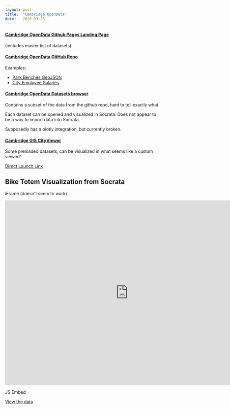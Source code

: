 ```yaml
---
layout: post
title:  "Cambridge OpenData"
date:   2020-03-25
---
```



#### [Cambridge OpenData Github Pages Landing Page](http://cambridgegis.github.io/gisdata.html)
(includes master list of datasets)

#### [Cambridge OpenData GitHub Repo](https://github.com/cambridgegis/cambridgegis_data)
Examples: 
* [Park Benches GeoJSON](https://github.com/cambridgegis/cambridgegis_data/blob/master/Infra/Park_Benches/INFRA_ParkBenches.geojson)
* [City Employee Salaries](https://data.cambridgema.gov/Budget-Finance/Budget-Salaries/ixg8-tyau/data)

#### [Cambridge OpenData Datasets browser](https://data.cambridgema.gov/browse)
Contains a subset of the data from the github repo, hard to tell exactly what.

Each dataset can be opened and visualized in Socrata. Does not appear to be a way to import data into Socrata.

Supposedly has a plotly integration, but currently broken.

#### [Cambridge GIS CityViewer](https://www.cambridgema.gov/GIS/interactivemaps/Cambridgecityviewer)
Some preloaded datasets, can be visualized in what seems like a custom viewer?

[Direct Launch Link](https://gis.cambridgema.gov/map/Viewer.aspx)


## Bike Totem Visualization from Socrata

iFrame (doesn't seem to work)

<iframe src="https://data.cambridgema.gov/dataset/Bike-Totem-Traffic-by-time-direction/2k9t-c864/embed?width=800&height=600" width="800" height="600" style="border:0; padding: 0; margin: 0;"></iframe>

JS Embed

<script type="text/javascript" charset="UTF-8" data-locale="en" data-socrata-domain="data.cambridgema.gov" src="https://data.cambridgema.gov/component/visualization/v1/socrata-visualizations-loader.js"></script>
<a class="socrata-visualization-embed" data-embed-version="1" data-height="600" data-socrata-domain="data.cambridgema.gov" data-vizcan-uid="2k9t-c864" data-vif="{&quot;configuration&quot;:{&quot;viewSourceDataLink&quot;:true,&quot;showDimensionLabels&quot;:true,&quot;xAxisScalingMode&quot;:&quot;pan&quot;,&quot;showValueLabels&quot;:false,&quot;dimensionLabelAreaSize&quot;:43},&quot;series&quot;:[{&quot;unit&quot;:{&quot;other&quot;:&quot;Intervals&quot;,&quot;one&quot;:&quot;Interval&quot;},&quot;color&quot;:{&quot;secondary&quot;:&quot;#a6cee3&quot;,&quot;highlight&quot;:&quot;#cccccc&quot;,&quot;palette&quot;:&quot;categorical&quot;,&quot;primary&quot;:&quot;#a6cee3&quot;},&quot;showLegend&quot;:true,&quot;type&quot;:&quot;columnChart&quot;,&quot;dataSource&quot;:{&quot;measure&quot;:{&quot;aggregationFunction&quot;:&quot;sum&quot;,&quot;columnName&quot;:&quot;exits&quot;},&quot;orderBy&quot;:{&quot;parameter&quot;:&quot;dimension&quot;,&quot;sort&quot;:&quot;asc&quot;},&quot;type&quot;:&quot;socrata.soql&quot;,&quot;datasetUid&quot;:&quot;q8v9-mcfg&quot;,&quot;dimension&quot;:{&quot;columnName&quot;:&quot;time&quot;,&quot;aggregationFunction&quot;:null},&quot;filters&quot;:[]},&quot;label&quot;:null},{&quot;unit&quot;:{&quot;other&quot;:&quot;Intervals&quot;,&quot;one&quot;:&quot;Interval&quot;},&quot;color&quot;:{&quot;secondary&quot;:&quot;#5b9ec9&quot;,&quot;highlight&quot;:&quot;#cccccc&quot;,&quot;palette&quot;:&quot;categorical&quot;,&quot;primary&quot;:&quot;#5b9ec9&quot;},&quot;showLegend&quot;:true,&quot;type&quot;:&quot;columnChart&quot;,&quot;dataSource&quot;:{&quot;measure&quot;:{&quot;aggregationFunction&quot;:&quot;sum&quot;,&quot;columnName&quot;:&quot;entries&quot;},&quot;orderBy&quot;:{&quot;parameter&quot;:&quot;dimension&quot;,&quot;sort&quot;:&quot;asc&quot;},&quot;type&quot;:&quot;socrata.soql&quot;,&quot;datasetUid&quot;:&quot;q8v9-mcfg&quot;,&quot;dimension&quot;:{&quot;columnName&quot;:&quot;time&quot;,&quot;aggregationFunction&quot;:null},&quot;filters&quot;:[]},&quot;label&quot;:null}],&quot;format&quot;:{&quot;type&quot;:&quot;visualization_interchange_format&quot;,&quot;version&quot;:3},&quot;description&quot;:&quot;&quot;,&quot;id&quot;:&quot;2bea41bb-7dda-4997-9cda-ccba6e606f27&quot;,&quot;title&quot;:&quot;&quot;}" data-width="800" href="https://data.cambridgema.gov/dataset/Eco-Totem-Broadway-Bicycle-Count/q8v9-mcfg?referrer=embed" rel="external" target="_blank">View the data</a>
